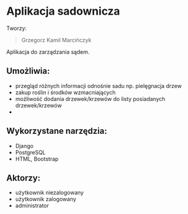 # Aplikacja sadownicza
Tworzy: 
>Grzegorz Kamil Marcińczyk

Aplikacja do zarządzania sądem.

## Umożliwia:
- przegląd różnych informacji odnośnie sadu np. pielęgnacja drzew 
- zakup roślin i środków wzmacniających 
- możliwość dodania drzewek/krzewów do listy posiadanych drzewek/krzewów
- 

## Wykorzystane narzędzia:
- Django
- PostgreSQL
- HTML, Bootstrap

## Aktorzy:
- użytkownik niezalogowany
- użytkownik zalogowany
- administrator